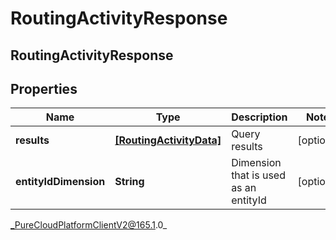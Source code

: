 # RoutingActivityResponse

## RoutingActivityResponse

## Properties

|Name | Type | Description | Notes|
|------------ | ------------- | ------------- | -------------|
| **results** | [**[RoutingActivityData]**]([RoutingActivityData]) | Query results | [optional] |
| **entityIdDimension** | **String** | Dimension that is used as an entityId | [optional] |



_PureCloudPlatformClientV2@165.1.0_
